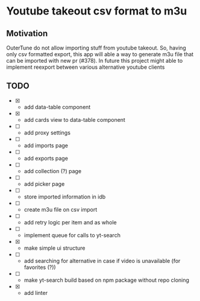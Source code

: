 # Youtube takeout csv format to m3u

## Motivation

OuterTune do not allow importing stuff from youtube takeout. So, having only csv formatted export, this app will able a way to generate m3u file that can be imported with new pr (#378). In future this project might able to implement reexport between various alternative youtube clients

## TODO

- [x] - add data-table component
- [x] - add cards view to data-table component
- [ ] - add proxy settings
- [ ] - add imports page
- [ ] - add exports page
- [ ] - add collection (?) page
- [ ] - add picker page
- [ ] - store imported information in idb
- [ ] - create m3u file on csv import
- [ ] - add retry logic per item and as whole
- [ ] - implement queue for calls to yt-search
- [x] - make simple ui structure
- [ ] - add searching for alternative in case if video is unavailable (for favorites (?))
- [ ] - make yt-search build based on npm package without repo cloning
- [x] - add linter